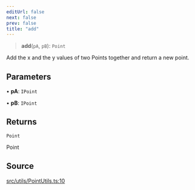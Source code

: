 ```yaml
---
editUrl: false
next: false
prev: false
title: "add"
---
```


> **add**(`pA`, `pB`): `Point`

Add the x and the y values of two Points together and return a new point.

## Parameters

• **pA**: `IPoint`

• **pB**: `IPoint`

## Returns

`Point`

Point

## Source

[src/utils/PointUtils.ts:10](https://github.com/relishinc/dill-pixel/blob/543438455c9a47928084300159416186c2aa1095/src/utils/PointUtils.ts#L10)
